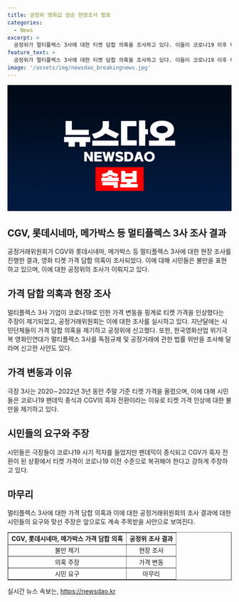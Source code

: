 ```yaml
---
title: 공정위 영화값 상승 현장조사 발표
categories:
  - News
excerpt: >
  공정위가 멀티플렉스 3사에 대한 티켓 담합 의혹을 조사하고 있다. 이들이 코로나19 이후 티켓가를 인상했다는 주장에 대해 조사 중이며, 시민단체들도 담합 및 독점규제 등을 고발했다. 특히, 매출 분배과정에서의 불투명한 정산과 투명성 부족을 지적하며 공정위에 조사를 요청한 상황이다. 이에 대한 공정위의 조사 결과가 예상되는 가운데, 영화 시장과 소비자들의 이익을 위한 결정이 중요한 이슈로 떠올라 있어 관심을 모으고 있다.
feature_text: >
  공정위가 멀티플렉스 3사에 대한 티켓 담합 의혹을 조사하고 있다. 이들이 코로나19 이후 티켓가를 인상했다는 주장에 대해 조사 중이며, 시민단체들도 담합 및 독점규제 등을 고발했다. 특히, 매출 분배과정에서의 불투명한 정산과 투명성 부족을 지적하며 공정위에 조사를 요청한 상황이다. 이에 대한 공정위의 조사 결과가 예상되는 가운데, 영화 시장과 소비자들의 이익을 위한 결정이 중요한 이슈로 떠올라 있어 관심을 모으고 있다.
image: '/assets/img/newsdao_breakingnews.jpg'
---
```


<p><img src="/assets/img/newsdao_breakingnews.jpg" alt="koreaapp 속보" /></p>

<h2 data-ke-size="size26">CGV, 롯데시네마, 메가박스 등 멀티플렉스 3사 조사 결과</h2>

<p data-ke-size="size16">공정거래위원회가 CGV와 롯데시네마, 메가박스 등 멀티플렉스 3사에 대한 현장 조사를 진행한 결과, 영화 티켓 가격 담합 의혹이 조사되었다. 이에 대해 시민들은 불만을 표현하고 있으며, 이에 대한 공정위의 조사가 이뤄지고 있다.</p>

<h2 data-ke-size="size26">가격 담합 의혹과 현장 조사</h2>

<p data-ke-size="size16">멀티플렉스 3사 기업이 코로나19로 인한 가격 변동을 핑계로 티켓 가격을 인상했다는 주장이 제기되었고, 공정거래위원회는 이에 대한 조사를 실시하고 있다. 지난달에는 시민단체들이 가격 담합 의혹을 제기하고 공정위에 신고했다. 또한, 한국영화산업 위기극복 영화인연대가 멀티플렉스 3사를 독점규제 및 공정거래에 관한 법률 위반을 조사해 달라며 신고한 사안도 있다.</p>

<h2 data-ke-size="size26">가격 변동과 이유</h2>

<p data-ke-size="size16">극장 3사는 2020∼2022년 3년 동안 주말 기준 티켓 가격을 올렸으며, 이에 대해 시민들은 코로나19 팬데믹 종식과 CGV의 흑자 전환이라는 이유로 티켓 가격 인상에 대한 불만을 제기하고 있다.</p>

<h2 data-ke-size="size26">시민들의 요구와 주장</h2>

<p data-ke-size="size16">시민들은 극장들이 코로나19 시기 적자를 들었지만 팬데믹이 종식되고 CGV가 흑자 전환이 된 상황에서 티켓 가격이 코로나19 이전 수준으로 복귀해야 한다고 강하게 주장하고 있다.</p>

<h2 data-ke-size="size26">마무리</h2>

<p data-ke-size="size16">멀티플렉스 3사에 대한 가격 담합 의혹과 이에 대한 공정거래위원회의 조사 결과에 대한 시민들의 요구와 맞선 주장은 앞으로도 계속 주목받을 사안으로 보여진다.</p>

<table style="width: 100%;" border="1">
<tbody>
<tr>
<td style="text-align: center; height: 17px;"><b>CGV, 롯데시네마, 메가박스 가격 담합 의혹</b></td>
<td style="text-align: center; height: 17px;"><b>공정위 조사 결과</b></td>
</tr>
<tr>
<td style="text-align: center; height: 17px;">불만 제기</td>
<td style="text-align: center; height: 17px;">현장 조사</td>
</tr>
<tr>
<td style="text-align: center; height: 17px;">의혹 주장</td>
<td style="text-align: center; height: 17px;">가격 변동</td>
</tr>
<tr>
<td style="text-align: center; height: 17px;">시민 요구</td>
<td style="text-align: center; height: 17px;">마무리</td>
</tr>
</tbody>
</table>
실시간 뉴스 속보는, <a href="https://newsdao.kr" rel="dofollow">https://newsdao.kr</a>


